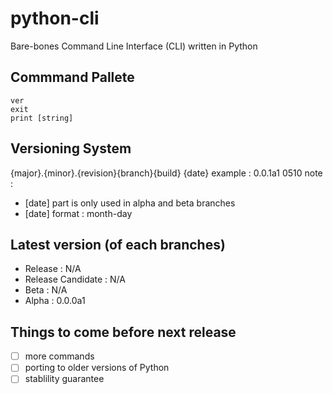 # python-cli
Bare-bones Command Line Interface (CLI) written in Python

## Commmand Pallete
```
ver
exit
print [string]
```

## Versioning System
{major}.{minor}.{revision}{branch}{build} {date}
example : 0.0.1a1 0510
note : 
- [date] part is only used in alpha and beta branches
- [date] format : month-day

## Latest version (of each branches)
- Release : N/A
- Release Candidate : N/A
- Beta : N/A
- Alpha : 0.0.0a1

## Things to come before next release
- [ ] more commands
- [ ] porting to older versions of Python
- [ ] stablility guarantee

